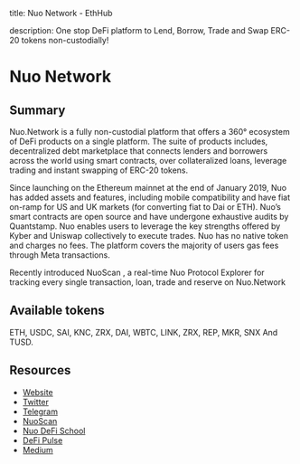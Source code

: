 title: Nuo Network - EthHub

description: One stop DeFi platform to Lend, Borrow, Trade and Swap ERC-20 tokens non-custodially!
 
# Nuo Network

## Summary

Nuo.Network is a fully non-custodial platform that offers a 360° ecosystem of DeFi products on a single platform. The suite of products includes, decentralized debt marketplace that connects lenders and borrowers across the world using smart contracts, over collateralized loans, leverage trading and instant swapping of ERC-20 tokens.

Since launching on the Ethereum mainnet at the end of January 2019, Nuo has added assets and features, including mobile compatibility and have fiat on-ramp for US and UK markets (for converting fiat to Dai or ETH). Nuo’s smart contracts are open source and have undergone exhaustive audits by Quantstamp. Nuo enables users to leverage the key strengths offered by Kyber and Uniswap collectively to execute trades. Nuo has no native token and charges no fees. The platform covers the majority of users gas fees through Meta transactions.

Recently introduced NuoScan , a real-time Nuo Protocol Explorer for tracking every single transaction, loan, trade and reserve on Nuo.Network
 
## Available tokens

ETH, USDC, SAI, KNC, ZRX, DAI, WBTC, LINK, ZRX, REP, MKR, SNX And TUSD.

## Resources

* [Website](https://nuo.network)
* [Twitter](https://twitter.com/getnuo)
* [Telegram](https://t.me/officialnuo)
* [NuoScan](https://nuoscan.io)
* [Nuo DeFi School](https://re.nuo.network/defi-school)
* [DeFi Pulse](https://defipulse.com/nuo-network)
* [Medium](https://medium.com/nuo-news)
